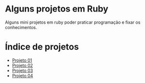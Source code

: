 # Alguns projetos em Ruby
Alguns mini projetos em ruby poder praticar programação e fixar os conhecimentos.

# Índice de projetos
- [Projeto 01](https://github.com/Lyforth/some-ruby-projects/blob/master/project-01/Project-01.md)
- [Projeto 02](https://github.com/Lyforth/some-ruby-projects/blob/master/project-02/Project-02.md)
- [Projeto 03](https://github.com/Lyforth/some-ruby-projects/blob/master/project-03/Project-03.md)
- [Projeto 04](https://github.com/Lyforth/some-ruby-projects/blob/master/project-04/Project-04.md)
